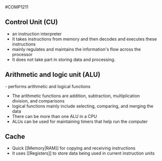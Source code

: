 #COMP1211 
## Control Unit (CU)
- an instruction interpreter
- It takes instructions from memory and then decodes and executes these instructions
- mainly regulates and maintains the information's flow across the processor
- It does not take part in storing data and processing.
## Arithmetic and logic unit (ALU)
- performs arithmetic and logical functions
- The arithmetic functions are addition, subtraction, multiplication division, and comparisons
- logical functions mainly include selecting, comparing, and merging the data
- There can be more than one ALU in a CPU
- ALUs can be used for maintaining timers that help run the computer
## Cache
- Quick [[Memory|RAM]] for copying and receiving instructions
- It uses [[Registers]] to store data being used in current instruction units